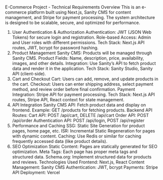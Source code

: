 E-Commerce Project - Technical Requirements
Overview
This is an e-commerce platform built using Next.js, Sanity CMS for content management, and Stripe for payment processing. The system architecture is designed to be scalable, secure, and optimized for performance.

1. User Authentication & Authorization
Authentication: JWT (JSON Web Tokens) for secure login and registration.
Role-based Access: Admin and User roles with different permissions.
Tech Stack: Next.js API routes, JWT, bcrypt for password hashing.
2. Product Management
Sanity CMS: Products will be managed through Sanity CMS.
Product Fields: Name, description, price, availability, images, and other details.
Integration: Use Sanity’s API to fetch product data and render it in the application.
Tech Stack: Sanity Studio, Sanity API (client-side).
3. Cart and Checkout
Cart: Users can add, remove, and update products in the cart.
Checkout: Users can enter shipping address, select payment method, and review order before final confirmation.
Payment Integration: Stripe API for payment processing.
Tech Stack: Next.js API routes, Stripe API, React context for state management.
4. API Integration
Sanity CMS API: Fetch product data and display on frontend.
Example: GET /products for fetching products.
Backend API Routes:
Cart API: POST /api/cart, DELETE /api/cart
Order API: POST /api/order
Authentication API: POST /api/login, POST /api/register
5. Performance and Caching
SSG: Static Site Generation for product pages, home page, etc.
ISR: Incremental Static Regeneration for pages with dynamic content.
Caching: Use Redis or similar for caching frequently accessed data (like product details).
6. SEO Optimization
Static Content: Pages are statically generated for SEO optimization.
Meta Tags: Each page has proper meta tags and structured data.
Schema.org: Implement structured data for products and reviews.
Technologies Used
Frontend: Next.js, React
Content Management: Sanity CMS
Authentication: JWT, bcrypt
Payments: Stripe API
Deployment: Vercel

